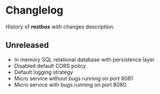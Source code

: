# Changlelog

History of **restbox** with changes description.

## Unreleased

- In memory SQL relational database with persistence layer
- Disabled default CORS policy
- Default logging strategy
- Micro service without bugs running on port 8081
- Micro service with bugs running on port 8080
